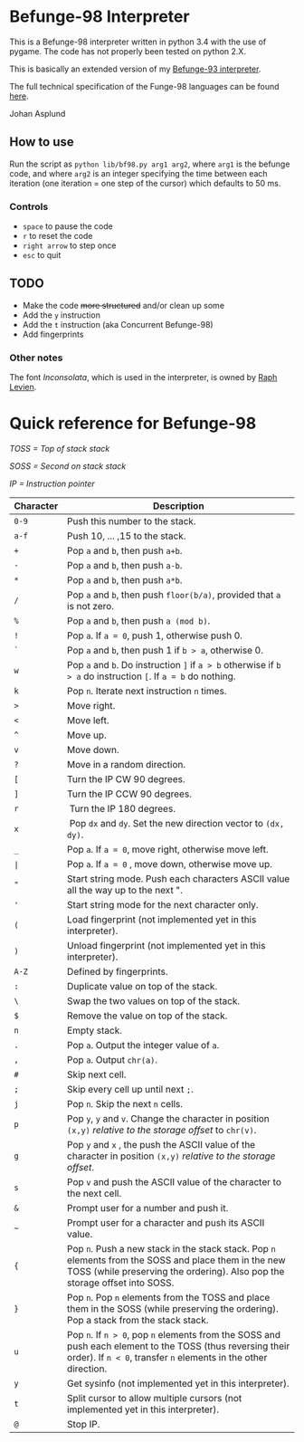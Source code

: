 # Befunge-98 Interpreter

This is a Befunge-98 interpreter written in python 3.4 with the use of pygame. The code has not properly been tested on python 2.X.

This is basically an extended version of my [Befunge-93 interpreter](https://github.com/johanasplund/befunge-93).

The full technical specification of the Funge-98 languages can be found [here](https://github.com/catseye/Funge-98/blob/master/doc/funge98.markdown).

Johan Asplund

## How to use
Run the script as ``python lib/bf98.py arg1 arg2``, where ``arg1`` is the befunge code, and where  ``arg2`` is an integer specifying the time between each iteration (one iteration = one step of the cursor) which defaults to 50 ms.

### Controls
- ``space`` to pause the code
- ``r`` to reset the code
- ``right arrow`` to step once
- ``esc`` to quit

## TODO
- Make the code ~~more structured~~ and/or clean up some
- Add the `y` instruction
- Add the `t` instruction (aka Concurrent Befunge-98)
- Add fingerprints


### Other notes
The font *Inconsolata*, which is used in the interpreter, is owned by [Raph Levien](http://levien.com/type/myfonts/inconsolata.html).

# Quick reference for Befunge-98

*TOSS = Top of stack stack*

*SOSS = Second on stack stack*

*IP = Instruction pointer*

Character |Description 
 -------- | ---------- 
`0-9` | Push this number to the stack.
`a-f` | Push 10, ... ,15 to the stack.
`+` | Pop `a` and `b`, then push `a+b`.
`-` | Pop `a` and `b`, then push `a-b`.
`*` | Pop `a` and `b`, then push `a*b`.
`/` | Pop `a` and `b`, then push `floor(b/a)`, provided that `a` is not zero.
`%` | Pop `a` and `b`, then push `a (mod b)`.
`!` | Pop `a`. If `a = 0`, push 1, otherwise push 0.
<code>`</code> | Pop `a` and `b`, then push 1 if `b > a`, otherwise 0.
`w` | Pop `a` and `b`. Do instruction `]` if `a > b` otherwise if `b > a` do instruction `[`. If `a = b` do nothing.
`k` | Pop `n`. Iterate next instruction `n` times.
`>` | Move right.
`<` | Move left.
`^` | Move up.
`v` | Move down.
`?` | Move in a random direction.
`[` | Turn the IP CW 90 degrees.
`]` | Turn the IP CCW 90 degrees.
`r` | Turn the IP 180 degrees.
`x` | Pop `dx` and `dy`. Set the new direction vector to `(dx, dy)`.
`_` | Pop `a`. If `a = 0`, move right, otherwise move left.
<code>&#124;</code> | Pop `a`. If `a = 0` , move down, otherwise move up.
`"` | Start string mode. Push each characters ASCII value all the way up to the next ".
`'` | Start string mode for the next character only.
`(` | Load fingerprint (not implemented yet in this interpreter).
`)` | Unload fingerprint (not implemented yet in this interpreter).
`A-Z` | Defined by fingerprints.
`:` | Duplicate value on top of the stack.
`\` | Swap the two values on top of the stack.
`$` | Remove the value on top of the stack.
`n` | Empty stack.
`.` | Pop `a`. Output the integer value of `a`.
`,` | Pop `a`. Output `chr(a)`.
`#` | Skip next cell.
`;` | Skip every cell up until next `;`.
`j` | Pop `n`. Skip the next `n` cells.
`p` | Pop `y`, `y` and `v`. Change the character in position `(x,y)` *relative to the storage offset* to `chr(v)`.
`g` | Pop `y` and `x` , the push the ASCII value of the character in position `(x,y)` *relative to the storage offset*.
`s` | Pop `v` and push the ASCII value of the character to the next cell.
`&` | Prompt user for a number and push it.
`~` | Prompt user for a character and push its ASCII value.
`{` | Pop `n`. Push a new stack in the stack stack. Pop `n` elements from the SOSS and place them in the new TOSS (while preserving the ordering). Also pop the storage offset into SOSS.
`}` | Pop `n`. Pop `n` elements from the TOSS and place them in the SOSS (while preserving the ordering). Pop a stack from the stack stack.
`u` | Pop `n`. If `n > 0`, pop `n` elements from the SOSS and push each element to the TOSS (thus reversing their order). If `n < 0`, transfer `n` elements in the other direction.
`y` | Get sysinfo (not implemented yet in this interpreter).
`t` | Split cursor to allow multiple cursors (not implemented yet in this interpreter).
`@` | Stop IP.

